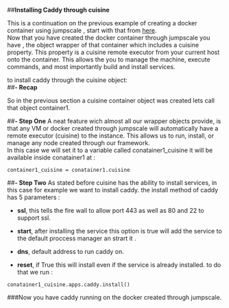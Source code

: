 ##__Installing Caddy through cuisine__

This is a continuation on the previous example of creating a docker container using jumpscale , start with that from [here]().  
Now that you have created the docker container through jumpscale you have , the object wrapper of that container
which includes a cuisine property. This property is a cuisine remote executor from your current host onto the container.
This allows the you to manage the machine, execute commands, and most importantly build and install services.

to install caddy through the cuisine object:  
##__- Recap__
<!-- #todo add recap portion whne docker section is created  -->
So in the previous section a cuisine container object was created lets call that object container1.

##__- Step One__
A neat feature wich almost all our wrapper objects provide, is that any VM or docker created through jumpscale will
automatically have a remote executor (cuisine) to the instance. This allows us to run, install, or manage any node created through our framework.  
In this case we will set it to a variable called conatainer1_cuisine it will be available inside conatainer1 at :
```
container1_cuisine = conatainer1.cuisine
```  

##__- Step Two__
As stated before cuisine has the ability to install services, in this case for example we want to install caddy.
the install method of caddy has 5 parameters :
 - **ssl**, this tells the fire wall to allow port 443 as well as 80 and 22 to support ssl.

 - **start**, after installing the service this option is true will add the service to the default proccess manager an strart it .  

 - **dns**,  default address to run caddy on.

 - **reset**, if True this will install even if the service is already installed.
to do that we run :  
```
conatainer1_cuisine.apps.caddy.install()
```

###Now you have caddy running on the docker created through jumpscale.
